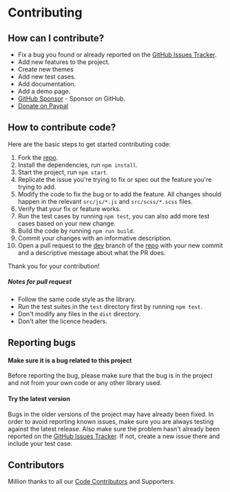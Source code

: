 # Contributing

## How can I contribute?
- Fix a bug you found or already reported on the [GitHub Issues Tracker](https://github.com/techlab/jquery-smartwizard/issues/).
- Add new features to the project.
- Create new themes  
- Add new test cases.
- Add documentation.
- Add a demo page.
- [GitHub Sponsor](https://github.com/sponsors/techlab) - Sponsor on GitHub.
- [Donate on Paypal](https://www.paypal.me/dipuraj)

## How to contribute code?
Here are the basic steps to get started contributing code:

1. Fork the [repo](https://github.com/techlab/jquery-smartwizard/).
2. Install the dependencies, run `npm install`.
3. Start the project, run `npm start`.
4. Replicate the issue you're trying to fix or spec out the feature you're trying to add.
5. Modify the code to fix the bug or to add the feature. All changes should happen in the relevant `src/js/*.js` and `src/scss/*.scss` files.
6. Verify that your fix or feature works.
7. Run the test cases by running `npm test`, you can also add more test cases based on your new change.
8. Build the code by running `npm run build`.
9. Commit your changes with an informative description.
10. Open a pull request to the [dev](https://github.com/techlab/jquery-smartwizard/tree/dev) branch of the [repo](https://github.com/techlab/jquery-smartwizard/) with your new commit and a descriptive message about what the PR does.

Thank you for your contribution!

##### Notes for pull request
- Follow the same code style as the library.
- Run the test suites in the `test` directory first by running `npm test`.
- Don't modify any files in the `dist` directory.
- Don't alter the licence headers.  

## Reporting bugs
#### Make sure it is a bug related to this project
Before reporting the bug, please make sure that the bug is in the project and not from your own code or any other library used.

#### Try the latest version
Bugs in the older versions of the project may have already been fixed.
In order to avoid reporting known issues, make sure you are always testing against the latest release.
Also make sure the problem hasn't already been reported on the [GitHub Issues Tracker](https://github.com/techlab/jquery-smartwizard/issues/).
If not, create a new issue there and include your test case.

## Contributors
Million thanks to all our [Code Contributors](https://github.com/techlab/jquery-smartwizard/graphs/contributors) and Supporters.
